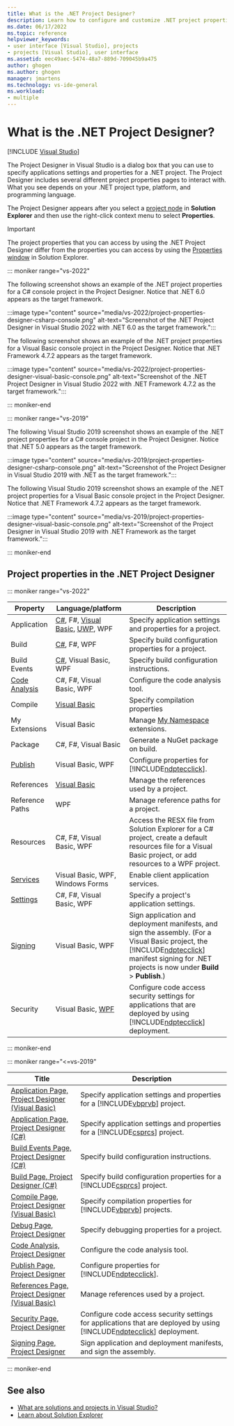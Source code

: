 ```yaml
---
title: What is the .NET Project Designer?
description: Learn how to configure and customize .NET project properties by using the Project Designer.
ms.date: 06/17/2022
ms.topic: reference
helpviewer_keywords:
- user interface [Visual Studio], projects
- projects [Visual Studio], user interface
ms.assetid: eec49aec-5474-48a7-889d-709045b9a475
author: ghogen
ms.author: ghogen
manager: jmartens
ms.technology: vs-ide-general
ms.workload:
- multiple
---
```

# What is the .NET Project Designer?

 [!INCLUDE [Visual Studio](~/includes/applies-to-version/vs-windows-only.md)]

The Project Designer in Visual Studio is a dialog box that you can use to specify applications settings and properties for a .NET project. The Project Designer includes several different project properties pages to interact with. What you see depends on your .NET project type, platform, and programming language.

The Project Designer appears after you select a [project node](../use-solution-explorer.md#tool-window) in **Solution Explorer** and then use the right-click context menu to select **Properties**.

> [!IMPORTANT]
> The project properties that you can access by using the .NET Project Designer differ from the properties you can access by using the [Properties window](properties-window.md) in Solution Explorer.

::: moniker range="vs-2022"

The following screenshot shows an example of the .NET project properties for a C# console project in the Project Designer. Notice that .NET 6.0 appears as the target framework.

:::image type="content" source="media/vs-2022/project-properties-designer-csharp-console.png" alt-text="Screenshot of the .NET Project Designer in Visual Studio 2022 with .NET 6.0 as the target framework.":::

The following screenshot shows an example of the .NET project properties for a Visual Basic console project in the Project Designer. Notice that .NET Framework 4.7.2 appears as the target framework.

:::image type="content" source="media/vs-2022/project-properties-designer-visual-basic-console.png" alt-text="Screenshot of the .NET Project Designer in Visual Studio 2022 with .NET Framework 4.7.2 as the target framework.":::

::: moniker-end

::: moniker range="vs-2019"

The following Visual Studio 2019 screenshot shows an example of the .NET project properties for a C# console project in the Project Designer. Notice that .NET 5.0 appears as the target framework.

:::image type="content" source="media/vs-2019/project-properties-designer-csharp-console.png" alt-text="Screenshot of the Project Designer in Visual Studio 2019 with .NET as the target framework.":::

The following Visual Studio 2019 screenshot shows an example of the .NET project properties for a Visual Basic console project in the Project Designer. Notice that .NET Framework 4.7.2 appears as the target framework.

:::image type="content" source="media/vs-2019/project-properties-designer-visual-basic-console.png" alt-text="Screenshot of the Project Designer in Visual Studio 2019 with .NET Framework as the target framework.":::

::: moniker-end

## Project properties in the .NET Project Designer

::: moniker range="vs-2022"

|Property       |Language/platform      |Description                                                              |
|---------------|-----------------------|-------------------------------------------------------------------------|
|Application     | [C#](application-page-project-designer-csharp.md), F#, [Visual Basic](application-page-project-designer-visual-basic.md), [UWP](application-page-project-designer-uwp.md), WPF  | Specify application settings and properties for a project. |
|Build           | [C#](build-page-project-designer-csharp.md), F#, WPF |  Specify build configuration properties for a project. |
|Build Events    | [C#](build-events-page-project-designer-csharp.md), Visual Basic, WPF | Specify build configuration instructions. |
|[Code Analysis](code-analysis-project-designer.md)  | C#, F#, Visual Basic, WPF  | Configure the code analysis tool. |
|Compile         | [Visual Basic](compile-page-project-designer-visual-basic.md) | Specify compilation properties |
|My Extensions | Visual Basic | Manage [My Namespace](/dotnet/visual-basic/developing-apps/customizing-extending-my/) extensions. |
|Package | C#, F#, Visual Basic | Generate a NuGet package on build. |
|[Publish](publish-page-project-designer.md) | Visual Basic, WPF | Configure properties for [!INCLUDE[ndptecclick](../../deployment/includes/ndptecclick_md.md)].|
|References      | [Visual Basic](references-page-project-designer-visual-basic.md) | Manage the references used by a project. |
|Reference Paths | WPF                   | Manage reference paths for a project. |
|Resources       | C#, F#, Visual Basic, WPF |  Access the RESX file from Solution Explorer for a C# project, create a default resources file for a Visual Basic project, or add resources to a WPF project. |
|[Services](services-page-project-designer.md) | Visual Basic, WPF, Windows Forms | Enable client application services. |
|[Settings](settings-page-project-designer.md) | C#, F#, Visual Basic, WPF | Specify a project's application settings. |
|[Signing](signing-page-project-designer.md) |  Visual Basic, WPF | Sign application and deployment manifests, and sign the assembly. (For a Visual Basic project, the [!INCLUDE[ndptecclick](../../deployment/includes/ndptecclick_md.md)] manifest signing for .NET projects is now under **Build** > **Publish**.) |
|Security |  Visual Basic, [WPF](security-page-project-designer.md) | Configure code access security settings for applications that are deployed by using [!INCLUDE[ndptecclick](../../deployment/includes/ndptecclick_md.md)] deployment.

::: moniker-end

::: moniker range="<=vs-2019"

| Title | Description |
| - | - |
| [Application Page, Project Designer (Visual Basic)](../../ide/reference/application-page-project-designer-visual-basic.md) | Specify application settings and properties for a [!INCLUDE[vbprvb](../../code-quality/includes/vbprvb_md.md)] project. |
| [Application Page, Project Designer (C#)](../../ide/reference/application-page-project-designer-csharp.md) | Specify application settings and properties for a [!INCLUDE[csprcs](../../data-tools/includes/csprcs_md.md)] project. |
| [Build Events Page, Project Designer (C#)](../../ide/reference/build-events-page-project-designer-csharp.md) | Specify build configuration instructions. |
| [Build Page, Project Designer (C#)](../../ide/reference/build-page-project-designer-csharp.md) | Specify build configuration properties for a [!INCLUDE[csprcs](../../data-tools/includes/csprcs_md.md)] project. |
| [Compile Page, Project Designer (Visual Basic)](../../ide/reference/compile-page-project-designer-visual-basic.md) | Specify compilation properties for [!INCLUDE[vbprvb](../../code-quality/includes/vbprvb_md.md)] projects. |
| [Debug Page, Project Designer](../../ide/reference/debug-page-project-designer.md) | Specify debugging properties for a project. |
| [Code Analysis, Project Designer](../../ide/reference/code-analysis-project-designer.md) | Configure the code analysis tool. |
| [Publish Page, Project Designer](../../ide/reference/publish-page-project-designer.md) | Configure properties for [!INCLUDE[ndptecclick](../../deployment/includes/ndptecclick_md.md)]. |
| [References Page, Project Designer (Visual Basic)](../../ide/reference/references-page-project-designer-visual-basic.md) | Manage references used by a project. |
| [Security Page, Project Designer](../../ide/reference/security-page-project-designer.md) | Configure code access security settings for applications that are deployed by using [!INCLUDE[ndptecclick](../../deployment/includes/ndptecclick_md.md)] deployment. |
| [Signing Page, Project Designer](../../ide/reference/signing-page-project-designer.md) | Sign application and deployment manifests, and sign the assembly. |

::: moniker-end

## See also

- [What are solutions and projects in Visual Studio?](../solutions-and-projects-in-visual-studio.md)
- [Learn about Solution Explorer](../use-solution-explorer.md)
